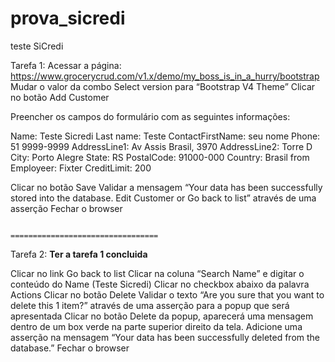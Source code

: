 # prova_sicredi

teste SiCredi

Tarefa 1:
Acessar a página:  https://www.grocerycrud.com/v1.x/demo/my_boss_is_in_a_hurry/bootstrap
Mudar o valor da combo Select version para “Bootstrap V4 Theme”
Clicar no botão Add Customer

Preencher os campos do formulário com as seguintes informações:

Name: Teste Sicredi
Last name: Teste
ContactFirstName: seu nome
Phone: 51 9999-9999
AddressLine1: Av Assis Brasil, 3970
AddressLine2: Torre D
City: Porto Alegre
State: RS
PostalCode: 91000-000
Country: Brasil
from Employeer: Fixter
CreditLimit: 200

Clicar no botão Save
Validar a mensagem “Your data has been successfully stored into the database. Edit Customer or Go back to list” através de uma asserção
Fechar o browser

                                                  =================================

Tarefa 2:
**Ter a tarefa 1 concluida**

Clicar no link Go back to list
Clicar na coluna “Search Name” e digitar o conteúdo do Name (Teste Sicredi)
Clicar no checkbox abaixo da palavra Actions
Clicar no botão Delete
Validar o texto “Are you sure that you want to delete this 1 item?” através de uma asserção para a popup que será apresentada
Clicar no botão Delete da popup, aparecerá uma mensagem dentro de um box verde na parte superior direito da tela. Adicione uma asserção na mensagem “Your data has been successfully deleted from the database.”
Fechar o browser



